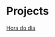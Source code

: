 # Projects
 
<a href="https://gabrielrevolti.github.io/Projects/Hora do dia/modelo.html">Hora do dia</a>